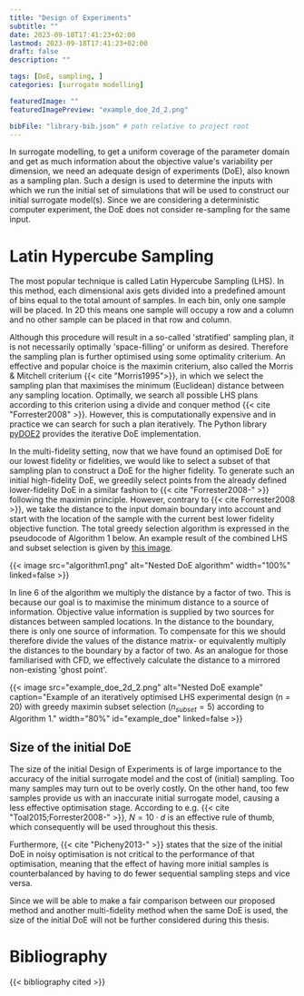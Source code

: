 ```yaml
---
title: "Design of Experiments"
subtitle: ""
date: 2023-09-18T17:41:23+02:00
lastmod: 2023-09-18T17:41:23+02:00
draft: false
description: ""

tags: [DoE, sampling, ]
categories: [surrogate modelling]

featuredImage: ""
featuredImagePreview: "example_doe_2d_2.png"

bibFile: "library-bib.json" # path relative to project root
---
```


<!--more-->
In surrogate modelling, to get a uniform coverage of the parameter domain and get as much information about the objective value's variability per dimension, we need an adequate design of experiments (DoE), also known as a sampling plan. Such a design is used to determine the inputs with which we run the initial set of simulations that will be used to construct our initial surrogate model(s). Since we are considering a deterministic computer experiment, the DoE does not consider re-sampling for the same input.

# Latin Hypercube Sampling
The most popular technique is called Latin Hypercube Sampling (LHS). In this method, each dimensional axis gets divided into a predefined amount of bins equal to the total amount of samples. In each bin, only one sample will be placed. In 2D this means one sample will occupy a row and a column and no other sample can be placed in that row and column.  

Although this procedure will result in a so-called 'stratified' sampling plan, it is not necessarily optimally 'space-filling' or uniform as desired. Therefore the sampling plan is further optimised using some optimality criterium. An effective and popular choice is the maximin criterium, also called the Morris \& Mitchell criterium {{< cite "Morris1995">}}, in which we select the sampling plan that maximises the minimum (Euclidean) distance between any sampling location. Optimally, we search all possible LHS plans according to this criterion using a divide and conquer method {{< cite "Forrester2008" >}}. However, this is computationally expensive and in practice we can search for such a plan iteratively. The Python library [pyDOE2](https://pypi.org/project/pyDOE2/) provides the iterative DoE implementation.

In the multi-fidelity setting, now that we have found an optimised DoE for our lowest fidelity or fidelities, we would like to select a subset of that sampling plan to construct a DoE for the higher fidelity. To generate such an initial high-fidelity DoE, we greedily select points from the already defined lower-fidelity DoE in a similar fashion to {{< cite "Forrester2008-" >}} following the maximin principle. However, contrary to {{< cite Forrester2008 >}}, we take the distance to the input domain boundary into account and start with the location of the sample with the current best lower fidelity objective function. The total greedy selection algorithm is expressed in the pseudocode of Algorithm 1 below. An example result of the combined LHS and subset selection is given by [this image](#example_doe).

{{< image src="algorithm1.png" alt="Nested DoE algorithm" width="100%" linked=false >}}

In line 6 of the algorithm we multiply the distance by a factor of two. This is because our goal is to maximise the minimum distance to a source of information. Objective value information is supplied by two sources for distances between sampled locations. In the distance to the boundary, there is only one source of information. To compensate for this we should therefore divide the values of the distance matrix- or equivalently multiply the distances to the boundary by a factor of two. As an analogue for those familiarised with CFD, we effectively calculate the distance to a mirrored non-existing 'ghost point'.

{{< image src="example_doe_2d_2.png" alt="Nested DoE example" caption="Example of an iteratively optimised LHS experimental design (n = 20) with greedy maximin subset selection ($n_{subset} = 5$) according to Algorithm 1." width="80%" id="example_doe" linked=false >}}

## Size of the initial DoE
The size of the initial Design of Experiments is of large importance to the accuracy of the initial surrogate model and the cost of (initial) sampling. Too many samples may turn out to be overly costly. On the other hand, too few samples provide us with an inaccurate initial surrogate model, causing a less effective optimisation stage. According to e.g. {{< cite "Toal2015;Forrester2008-" >}}, $N = 10 \cdot d$ is an effective rule of thumb, which consequently will be used throughout this thesis. 

Furthermore, {{< cite "Picheny2013-" >}} states that the size of the initial DoE in noisy optimisation is not critical to the performance of that optimisation, meaning that the effect of having more initial samples is counterbalanced by having to do fewer sequential sampling steps and vice versa. 

Since we will be able to make a fair comparison between our proposed method and another multi-fidelity method when the same DoE is used, the size of the initial DoE will not be further considered during this thesis.

# Bibliography
{{< bibliography cited >}}
